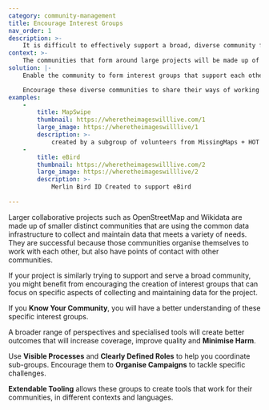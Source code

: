 ```yaml
---
category: community-management
title: Encourage Interest Groups
nav_order: 1
description: >-
    It is difficult to effectively support a broad, diverse community from the centre. 
context: >-
    The communities that form around large projects will be made up of smaller communities that each have their own interests, priorities and needs. It is challenging to try and  provide support and direction to these diverse groups.
solution: |-
    Enable the community to form interest groups that support each other in contributing to the project in ways that better meet their needs.

    Encourage these diverse communities to share their ways of working with you and each other, to help build broader alignment and understanding about the benefits and impacts of collecting and maintaining data.
examples:
    -
        title: MapSwipe
        thumbnail: https://wheretheimageswilllive.com/1
        large_image: https://wheretheimageswilllive/1
        description: >-
            created by a subgroup of volunteers from MissingMaps + HOT OSM
    -
        title: eBird
        thumbnail: https://wheretheimageswilllive.com/2
        large_image: https://wheretheimageswilllive/2
        description: >-
            Merlin Bird ID Created to support eBird
    
---
```


Larger collaborative projects such as OpenStreetMap and Wikidata are made up of smaller distinct communities that are using the common data infrastructure to collect and maintain data that meets a variety of needs. They are successful because those communities organise themselves to work with each other, but also have points of contact with other communities.

If your project is similarly trying to support and serve a broad community, you might benefit from encouraging the creation of interest groups that can focus on specific aspects of collecting and maintaining data for the project.

If you **Know Your Community**, you will have a better understanding of these specific interest groups.

A broader range of perspectives and specialised tools will create better outcomes that will increase coverage, improve quality and **Minimise Harm**.

Use **Visible Processes** and **Clearly Defined Roles** to help you coordinate sub-groups. Encourage them to **Organise Campaigns** to tackle specific challenges.

**Extendable Tooling** allows these groups to create tools that work for their communities, in different contexts and languages.
